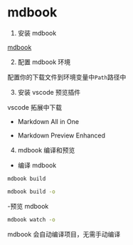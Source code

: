 # mdbook

1. 安装 mdbook

[mdbook](https://github.com/rust-lang/mdBook/releases)

2. 配置 mdbook 环境

配置你的下载文件到环境变量中`Path`路径中

3. 安装 vscode 预览插件

vscode 拓展中下载

- Markdown All in One

- Markdown Preview Enhanced

4. mdbook 编译和预览

- 编译 mdbook

```sh
mdbook build
```

```sh
mdbook build -o
```

-预览 mdbook

```sh
mdbook watch -o
```

mdbook 会自动编译项目，无需手动编译


